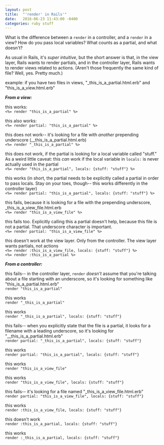 ```yaml
---
layout: post
title:  "'render' in Rails'"
date:   2016-06-23 11:43:00 -0400
categories: ruby stuff
---
```


What is the difference between a `render` in a controller, and a `render` in a
view? How do you pass local variables? What counts as a partial, and what doesn't?

As usual in Rails, it's *super intuitive*, but the short answer is that, in the
view layer, Rails wants to render partials, and in the controller layer, Rails
wants to render views related to actions. (Aren't those frequently the same
kind of file? Well, yes. Pretty much.)

example: if you have two files in views, "_this_is_a_partial.html.erb" and
"this_is_a_view.html.erb"

***From a view:***

this works:  
`<%= render "this_is_a_partial" %>`

this also works:  
`<%= render partial: "this_is_a_partial" %>`

this does not work-- it's looking for a file with *another* prepending underscore (__this_is_a_partial.html.erb)  
`<%= render "_this_is_a_partial" %>`

this does not work, if the partial is looking for a local variable called "stuff."
As a weird little caveat: this *can* work if the local variable in `locals:`
is never actually used in the partial  
`<%= render "this_is_a_partial", locals: {stuff: "stuff"} %>`

this works (in short, the partial needs to be explicitly called a partial in
order to pass locals. Stay on your toes, though-- this works differently in
the controller layer)  
`<%= render partial: "this_is_a_partial", locals: {stuff: "stuff"} %>`

this fails, because it is looking for a file with the prepending underscore,
_this_is_a_view_file.html.erb  
`<%= render "this_is_a_view_file" %>`

this fails too. Explicitly calling this a partial doesn't help, because this
file is not a partial. That underscore character is important.  
`<%= render partial: "this_is_a_view_file" %>`

this doesn't work at the view layer. Only from the controller. The view layer
wants partials, not actions  
`<%= render :this_is_a_view_file, locals: {stuff: "stuff"} %>`  
`<%= render :this_is_a_partial %>`


***From a controller:***


this fails-- in the controller layer, `render` *doesn't* assume that you're talking about a file starting with an underscore, so it's looking for something like "this_is_a_partial.html.erb"  
`render "this_is_a_partial"`

this works  
`render "_this_is_a_partial"`

this works  
`render "_this_is_a_partial", locals: {stuff: "stuff"}`

this fails-- when you explicitly state that the file is a partial, it looks for a filename with a leading underscore, so it's looking for "__this_is_a_partial.html.erb"    
`render partial: "_this_is_a_partial", locals: {stuff: "stuff"}`

this works  
`render partial: "this_is_a_partial", locals: {stuff: "stuff"}`

this works  
`render "this_is_a_view_file"`

this works  
`render "this_is_a_view_file", locals: {stuff: "stuff"}`

this fails-- it's looking for a file named "_this_is_a_view_file.html.erb"  
`render partial: "this_is_a_view_file", locals: {stuff: "stuff"}`

this works  
`render :this_is_a_view_file, locals: {stuff: "stuff"}`

this doesn't work  
`render :this_is_a_partial, locals: {stuff: "stuff"}`

this works  
`render :_this_is_a_partial, locals: {stuff: "stuff"}`
